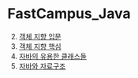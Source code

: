 # FastCampus_Java    


2. [객체 지향 입문](https://github.com/kongkang331/FastCampus_Java/tree/master/Chapter2/src)
3. [객체 지향 핵심](https://github.com/kongkang331/FastCampus_Java/tree/master/Chapter3/src)
4. [자바의 유용한 클래스들](https://github.com/kongkang331/FastCampus_Java/tree/master/Chapter4/src)
5. [자바와 자료구조](https://github.com/kongkang331/FastCampus_Java/tree/master/Chapter5/src)
